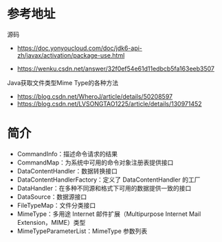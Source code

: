 # 参考地址
源码
- https://doc.yonyoucloud.com/doc/jdk6-api-zh/javax/activation/package-use.html
  

- https://wenku.csdn.net/answer/32f0ef54e61d11edbcb5fa163eeb3507

Java获取文件类型Mime Type的各种方法
- https://blog.csdn.net/WheroJ/article/details/50208597 
- https://blog.csdn.net/LVSONGTAO1225/article/details/130971452

# 简介
- CommandInfo：描述命令请求的结果
- CommandMap：为系统中可用的命令对象注册表提供接口
- DataContentHandler：数据转换接口
- DataContentHandlerFactory：定义了 DataContentHandler 的工厂
- DataHandler：在多种不同源和格式下可用的数据提供一致的接口
- DataSource：数据源接口
- FileTypeMap：文件分类接口
- MimeType：多用途 Internet 邮件扩展（Multipurpose Internet Mail Extension，MIME）类型
- MimeTypeParameterList：MimeType 参数列表


